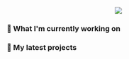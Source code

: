 <p align="center"><a href="https://github.com/anuraghazra/github-readme-stats">
  <img align="center" src="https://github-readme-stats-jade-ten.vercel.app/api?username=KenichiQaz&count_private=true&show_icons=true&theme=tokyonight" /> 
  
</a></p>

### 👷 What I'm currently working on


### 🌱 My latest projects
